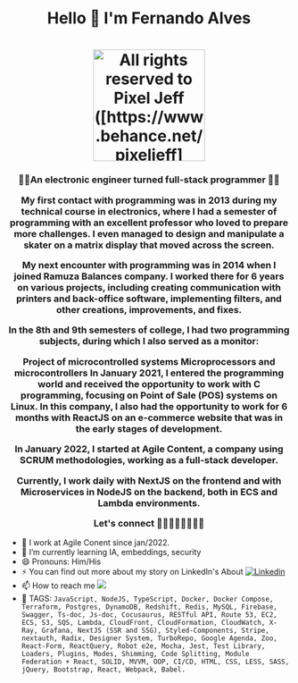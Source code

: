 
<h1 align="center">Hello 👋 I'm Fernando Alves</h1><h1 align="center"><img width="200px" src="https://gifs.eco.br/wp-content/uploads/2022/05/gifs-de-mario-bros-7.gif" alt="All rights reserved to Pixel Jeff ([https://www.behance.net/pixeljeff](https://gifs.eco.br/gifs-de-mario-bros/))" /></h1>

<h3 align="center">🚀🚀An electronic engineer turned full-stack programmer 🚀🚀

My first contact with programming was in 2013 during my technical course in electronics, where I had a semester of programming with an excellent professor who loved to prepare more challenges. I even managed to design and manipulate a skater on a matrix display that moved across the screen.

My next encounter with programming was in 2014 when I joined Ramuza Balances company. I worked there for 6 years on various projects, including creating communication with printers and back-office software, implementing filters, and other creations, improvements, and fixes.

In the 8th and 9th semesters of college, I had two programming subjects, during which I also served as a monitor:

Project of microcontrolled systems
Microprocessors and microcontrollers
In January 2021, I entered the programming world and received the opportunity to work with C programming, focusing on Point of Sale (POS) systems on Linux. In this company, I also had the opportunity to work for 6 months with ReactJS on an e-commerce website that was in the early stages of development.

In January 2022, I started at Agile Content, a company using SCRUM methodologies, working as a full-stack developer.

Currently, I work daily with NextJS on the frontend and with Microservices in NodeJS on the backend, both in ECS and Lambda environments.

Let's connect 🚀🚀🚀🚀🚀🚀🚀🚀</h3>

 - 🔭 I work at Agile Conent since jan/2022.
 - 🌱 I’m currently learning IA, embeddings, security
 - 😄 Pronouns: Him/His
 - ⚡ You can find out more about my story on LinkedIn's About [![Linkedin](https://img.shields.io/badge/-LinkedIn-060606?style=flat&labelColor=0D0D0D&logo=Linkedin&Color=white)](https://www.linkedin.com/in/fernando-alves-martins-788390131/)
 - 📫 How to reach me <a href = "mailto:fernandoalvesq@gmail.com"><img src="https://img.shields.io/badge/Gmail-D14836?style=for-the-badge&logo=gmail&logoColor=white" target="_blank"></a>
 - 👯 TAGS:
 `
JavaScript, NodeJS, TypeScript, Docker, Docker Compose, Terraform, Postgres, DynamoDB, Redshift, Redis, MySQL, Firebase, Swagger, Ts-doc, Js-doc, Cocusaurus, RESTful API, Route 53, EC2, ECS, S3, SQS, Lambda, CloudFront, CloudFormation, CloudWatch, X-Ray, Grafana, NextJS (SSR and SSG), Styled-Components, Stripe, nextauth, Radix, Designer System, TurboRepo, Google Agenda, Zoo, React-Form, ReactQuery, Robot e2e, Mocha, Jest, Test Library, Loaders, Plugins, Modes, Shimming, Code Splitting, Module Federation + React, SOLID, MVVM, OOP, CI/CD, HTML, CSS, LESS, SASS, jQuery, Bootstrap, React, Webpack, Babel.
 `

<!--
**ferferq/ferferq** is a ✨ _special_ ✨ repository because its `README.md` (this file) appears on your GitHub profile.

Here are some ideas to get you started:

- 🔭 I’m currently working on ...
- 🌱 I’m currently learning ...
- 👯 I’m looking to collaborate on ...
- 🤔 I’m looking for help with ...
- 💬 Ask me about ...
- 📫 How to reach me: ...
- 😄 Pronouns: ...
- ⚡ Fun fact: ...
-->
